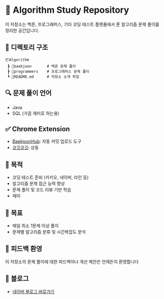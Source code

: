 # 📘 Algorithm Study Repository

이 저장소는 백준, 프로그래머스, 기타 코딩 테스트 플랫폼에서 푼 알고리즘 문제 풀이를 정리한 공간입니다.

## 📁 디렉토리 구조

```
📦Algorithm
 ┣ 📂baekjoon       # 백준 문제 풀이
 ┣ 📂programmers    # 프로그래머스 문제 풀이
 ┗ 📜README.md      # 저장소 소개 파일
```

## 🔍 문제 풀이 언어
- Java
- SQL (가끔 재미로 하는용)

## ✅ Chrome Extension
- [BaekjoonHub](https://github.com/BaekjoonHub/BaekjoonHub): 자동 커밋 업로드 도구
- [코깃코깃](https://chromewebstore.google.com/detail/%EC%BD%94%EA%B9%83%EC%BD%94%EA%B9%83-cogitcogit/cmjbobieohgjhfflhokcdfnhinmphojk): 상동

## 🧠 목적
- 코딩 테스트 준비 (카카오, 네이버, 라인 등)
- 알고리즘 문제 접근 능력 향상
- 문제 풀이 및 코드 리뷰 기반 학습
- 재미

## 🚀 목표
- 매일 최소 1문제 이상 풀이
- 문제별 알고리즘 분류 및 시간복잡도 분석

## 🙌 피드백 환영
이 저장소의 문제 풀이에 대한 피드백이나 개선 제안은 언제든지 환영합니다

## 📝 블로그
- [네이버 블로그 바로가기](https://blog.naver.com/eric3285)
